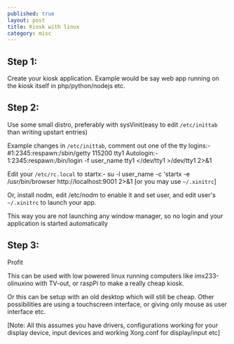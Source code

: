 ```yaml
---
published: true
layout: post
title: Kiosk with linux
category: misc
---
```



Step 1:
-------

Create your kiosk application. Example would be say web app
running on the kiosk itself in php/python/nodejs etc.

Step 2:
-------

Use some small distro, preferably with sysVinit(easy to edit 
`/etc/inittab` than writing upstart entries)

Example changes in `/etc/inittab`, comment out one of the tty logins:-
	#1:2345:respawn:/sbin/getty 115200 tty1
Autologin:-
	1:2345:respawn:/bin/login -f user_name tty1 </dev/tty1 >/dev/tty1 2>&1


Edit your `/etc/rc.local`  to startx:-
	su -l user_name -c 'startx -e /usr/bin/browser http://localhost:9001 2>&1
[or you may use `~/.xinitrc`]

Or, install nodm, edit /etc/nodm to enable it and set user,
and edit user's `~/.xinitrc` to launch your app.


This way you are not launching any window manager, so no login
and your application is started automatically

Step 3:
-------

Profit

This can be used with low powered linux running computers like
imx233-olinuxino with TV-out, or raspPi to make a really cheap
kiosk.

Or this can be setup with an old desktop which will still be 
cheap. Other possibilities are using a touchscreen interface,
or giving only mouse as user interface etc.

[Note: All this assumes you have drivers, configurations working for 
your display device, input devices and working Xorg.conf for display/input etc]
